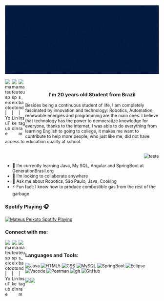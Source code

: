 <p align="center">
<img width="750" height="225" src="https://raw.githubusercontent.com/mateuspeixoto/mateuspeixoto/master/Hi%20there%2C%20I'm%20Mateus.gif">


[<img align="left" alt="mateuspeixoto | YouTube" width="22px" src="https://www.flaticon.com/svg/vstatic/svg/1384/1384060.svg?token=exp=1614500667~hmac=019db06f7ff8635dfb67445c747b09e0" />](https://www.youtube.com/channel/UCSKlIutsnNH_hlH9VGVmlgw)
[<img align="left" alt="mateuspeixoto | LinkedIn" width="22px" src="https://www.flaticon.com/svg/vstatic/svg/174/174857.svg?token=exp=1614500518~hmac=c4116eb47140c3d1d86b18acd211e89f" />](https://www.linkedin.com/in/perfilmateuspeixoto/)
[<img align="left" alt="mateus_band | Instagram" width="22px" src="https://www.flaticon.com/svg/vstatic/svg/174/174855.svg?token=exp=1614500257~hmac=5cf95fbcf94c19242b7ec89660e8a40f" />](https://www.instagram.com/mateus_band/)
<p>

<br />

<p align="center">
  <h3 align="center"> I'm 20 years old Student from Brazil </h3>
</p>
Besides being a continuous student of life, I am completely fascinated by innovation and technology: Robotics, Automation, renewable energies and programming are the main ones. I believe that technology has the power to democratize knowledge for everyone, thanks to the internet, I was able to do everything from learning English to going to college, it makes me want to contribute to help more people, who just like me, did not have access to education quality at school.

<br>
<br>
<p align="right">
<img  alt="teste" width="20" height="50" src="https://media.giphy.com/media/VbnUQpnihPSIgIXuZv/giphy.gif"/>
</p>

- 🌱 I’m currently learning Java, My SQL, Angular and SpringBoot at GenerationBrasil.org
- 👯 I’m looking to collaborate anywhere
- 💬 Ask me about Robotics, São Paulo, Java, Cooking
- ⚡ Fun fact: I know how to produce combustible gas from the rest of the garbage

### Spotify Playing 🎧

[<img src="https://now-playing-codestackr.vercel.app/api/spotify-playing" alt="Mateus Peixoto Spotify Playing" width="350" />](https://open.spotify.com/user/22xvctzavgbne7bgk2hxhtdwq)

### Connect with me:

[<img align="left" alt="mateuspeixoto | YouTube" width="22px" src="https://www.flaticon.com/svg/vstatic/svg/1384/1384060.svg?token=exp=1614500667~hmac=019db06f7ff8635dfb67445c747b09e0" />](https://www.youtube.com/channel/UCSKlIutsnNH_hlH9VGVmlgw)
[<img align="left" alt="mateuspeixoto | LinkedIn" width="22px" src="https://www.flaticon.com/svg/vstatic/svg/174/174857.svg?token=exp=1614500518~hmac=c4116eb47140c3d1d86b18acd211e89f" />](https://www.linkedin.com/in/perfilmateuspeixoto/)
[<img align="left" alt="mateus_band | Instagram" width="22px" src="https://www.flaticon.com/svg/vstatic/svg/174/174855.svg?token=exp=1614500257~hmac=5cf95fbcf94c19242b7ec89660e8a40f" />](https://www.instagram.com/mateus_band/)

<br />

### Languages and Tools:

![Java](https://img.shields.io/badge/Java-green?style=for-the-badge&logo=java&logoColor=white)
![HTML5](https://img.shields.io/badge/HTML5-E34C26?style=for-the-badge&logo=html5&logoColor=white)
![CSS](https://img.shields.io/badge/CSS-6383E8?style=for-the-badge&logo=css3&logoColor=white)
![MySQL](https://img.shields.io/badge/MySQL-191970?style=for-the-badge&logo=mysql&logoColor=white)
![SpringBoot](https://img.shields.io/badge/SpringBoot-6DB33F?style=for-the-badge&logo=spring&logoColor=white)
![Eclipse](https://img.shields.io/badge/Eclipse-000?style=for-the-badge&logo=eclipse&logoColor=white)
![Vscode](https://img.shields.io/badge/VSCode-6383E8?style=for-the-badge&logo=)
![Postman](https://img.shields.io/badge/Postman-000?style=for-the-badge&logo=postman&logoColor=orange)
![git](https://img.shields.io/badge/Git-000?style=for-the-badge&logo=git&logoColor=orange)
![GitHub](https://img.shields.io/badge/GitHub-000?style=for-the-badge&logo=github&logoColor=white)



<a href="https://www.adamalston.com/"><img height="137px" src="https://github-readme-stats-mateuspeixoto.vercel.app/api?username=mateuspeixoto&hide_title=true&hide_border=true&show_icons=true&include_all_commits=true&count_private=true&line_height=21&text_color=000&icon_color=000&bg_color=0,ea6161,ffc64d,fffc4d,52fa5a&theme=graywhite" /><!-- wi*quL3fcV --><img height="137px" src="https://github-readme-stats-mateuspeixoto.vercel.app/api/top-langs/?username=mateuspeixoto&hide=html&hide_title=true&hide_border=true&layout=compact&langs_count=7&exclude_repo=comp426,Redventures-Movie-Quotes&text_color=000&icon_color=fff&bg_color=0,52fa5a,4dfcff,c64dff&theme=graywhite" /></a>

<!--
**mateuspeixoto/mateuspeixoto** is a ✨ _special_ ✨ repository because its `README.md` (this file) appears on your GitHub profile.

Here are some ideas to get you started:

- 🔭 I’m currently working on ...
- 🌱 I’m currently learning ...
- 👯 I’m looking to collaborate on ...
- 🤔 I’m looking for help with ...
- 💬 Ask me about ...
- 📫 How to reach me: ...
- 😄 Pronouns: ...
- ⚡ Fun fact: ...
-->
